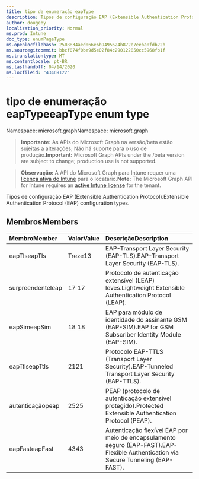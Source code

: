 ```yaml
---
title: tipo de enumeração eapType
description: Tipos de configuração EAP (Extensible Authentication Protocol).
author: dougeby
localization_priority: Normal
ms.prod: Intune
doc_type: enumPageType
ms.openlocfilehash: 2508834aed066e6b9495624b872e7eeba0fdb22b
ms.sourcegitcommit: bbcf074f0be9d5e02f84c290122850cc5968fb1f
ms.translationtype: MT
ms.contentlocale: pt-BR
ms.lasthandoff: 04/14/2020
ms.locfileid: "43469122"
---
```

# <a name="eaptype-enum-type"></a><span data-ttu-id="8a5cb-103">tipo de enumeração eapType</span><span class="sxs-lookup"><span data-stu-id="8a5cb-103">eapType enum type</span></span>

<span data-ttu-id="8a5cb-104">Namespace: microsoft.graph</span><span class="sxs-lookup"><span data-stu-id="8a5cb-104">Namespace: microsoft.graph</span></span>

> <span data-ttu-id="8a5cb-105">**Importante:** As APIs do Microsoft Graph na versão/beta estão sujeitas a alterações; Não há suporte para o uso de produção.</span><span class="sxs-lookup"><span data-stu-id="8a5cb-105">**Important:** Microsoft Graph APIs under the /beta version are subject to change; production use is not supported.</span></span>

> <span data-ttu-id="8a5cb-106">**Observação:** A API do Microsoft Graph para Intune requer uma [licença ativa do Intune](https://go.microsoft.com/fwlink/?linkid=839381) para o locatário.</span><span class="sxs-lookup"><span data-stu-id="8a5cb-106">**Note:** The Microsoft Graph API for Intune requires an [active Intune license](https://go.microsoft.com/fwlink/?linkid=839381) for the tenant.</span></span>

<span data-ttu-id="8a5cb-107">Tipos de configuração EAP (Extensible Authentication Protocol).</span><span class="sxs-lookup"><span data-stu-id="8a5cb-107">Extensible Authentication Protocol (EAP) configuration types.</span></span>

## <a name="members"></a><span data-ttu-id="8a5cb-108">Membros</span><span class="sxs-lookup"><span data-stu-id="8a5cb-108">Members</span></span>
|<span data-ttu-id="8a5cb-109">Membro</span><span class="sxs-lookup"><span data-stu-id="8a5cb-109">Member</span></span>|<span data-ttu-id="8a5cb-110">Valor</span><span class="sxs-lookup"><span data-stu-id="8a5cb-110">Value</span></span>|<span data-ttu-id="8a5cb-111">Descrição</span><span class="sxs-lookup"><span data-stu-id="8a5cb-111">Description</span></span>|
|:---|:---|:---|
|<span data-ttu-id="8a5cb-112">eapTls</span><span class="sxs-lookup"><span data-stu-id="8a5cb-112">eapTls</span></span>|<span data-ttu-id="8a5cb-113">Treze</span><span class="sxs-lookup"><span data-stu-id="8a5cb-113">13</span></span>|<span data-ttu-id="8a5cb-114">EAP-Transport Layer Security (EAP-TLS).</span><span class="sxs-lookup"><span data-stu-id="8a5cb-114">EAP-Transport Layer Security (EAP-TLS).</span></span>|
|<span data-ttu-id="8a5cb-115">surpreendente</span><span class="sxs-lookup"><span data-stu-id="8a5cb-115">leap</span></span>|<span data-ttu-id="8a5cb-116">17 </span><span class="sxs-lookup"><span data-stu-id="8a5cb-116">17</span></span>|<span data-ttu-id="8a5cb-117">Protocolo de autenticação extensível (LEAP) leves.</span><span class="sxs-lookup"><span data-stu-id="8a5cb-117">Lightweight Extensible Authentication Protocol (LEAP).</span></span>|
|<span data-ttu-id="8a5cb-118">eapSim</span><span class="sxs-lookup"><span data-stu-id="8a5cb-118">eapSim</span></span>|<span data-ttu-id="8a5cb-119">18 </span><span class="sxs-lookup"><span data-stu-id="8a5cb-119">18</span></span>|<span data-ttu-id="8a5cb-120">EAP para módulo de identidade do assinante GSM (EAP-SIM).</span><span class="sxs-lookup"><span data-stu-id="8a5cb-120">EAP for GSM Subscriber Identity Module (EAP-SIM).</span></span>|
|<span data-ttu-id="8a5cb-121">eapTtls</span><span class="sxs-lookup"><span data-stu-id="8a5cb-121">eapTtls</span></span>|<span data-ttu-id="8a5cb-122">21</span><span class="sxs-lookup"><span data-stu-id="8a5cb-122">21</span></span>|<span data-ttu-id="8a5cb-123">Protocolo EAP-TTLS (Transport Layer Security).</span><span class="sxs-lookup"><span data-stu-id="8a5cb-123">EAP-Tunneled Transport Layer Security (EAP-TTLS).</span></span>|
|<span data-ttu-id="8a5cb-124">autenticação</span><span class="sxs-lookup"><span data-stu-id="8a5cb-124">peap</span></span>|<span data-ttu-id="8a5cb-125">25</span><span class="sxs-lookup"><span data-stu-id="8a5cb-125">25</span></span>|<span data-ttu-id="8a5cb-126">PEAP (protocolo de autenticação extensível protegido).</span><span class="sxs-lookup"><span data-stu-id="8a5cb-126">Protected Extensible Authentication Protocol (PEAP).</span></span>|
|<span data-ttu-id="8a5cb-127">eapFast</span><span class="sxs-lookup"><span data-stu-id="8a5cb-127">eapFast</span></span>|<span data-ttu-id="8a5cb-128">43</span><span class="sxs-lookup"><span data-stu-id="8a5cb-128">43</span></span>|<span data-ttu-id="8a5cb-129">Autenticação flexível EAP por meio de encapsulamento seguro (EAP-FAST).</span><span class="sxs-lookup"><span data-stu-id="8a5cb-129">EAP-Flexible Authentication via Secure Tunneling (EAP-FAST).</span></span>|



